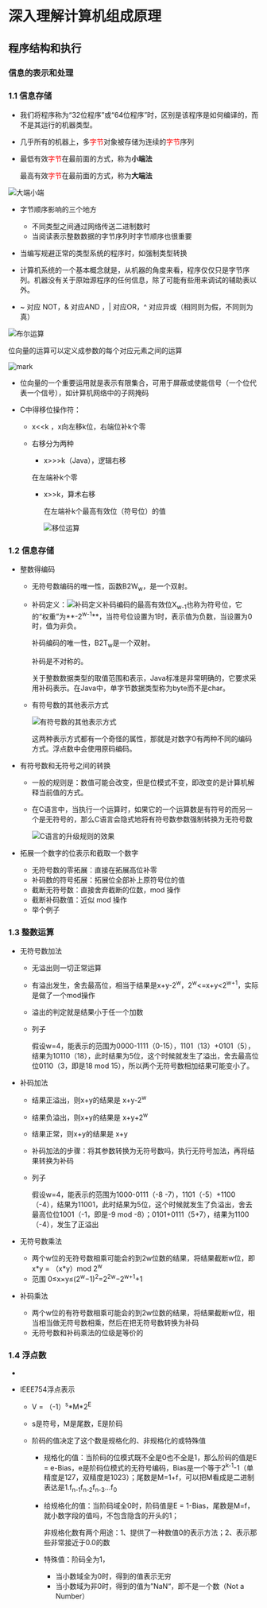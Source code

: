 # 深入理解计算机组成原理

## 程序结构和执行

### 信息的表示和处理

### 1.1 信息存储

+ 我们将程序称为“32位程序”或“64位程序”时，区别是该程序是如何编译的，而不是其运行的机器类型。

+ 几乎所有的机器上，多<font color="red">字节</font>对象被存储为连续的<font color="red">字节</font>序列

+ 最低有效<font color="red">字节</font>在最前面的方式，称为**小端法**
  
  最高有效<font color="red">字节</font>在最前面的方式，称为**大端法**

![大端小端](http://img.chenxinzouzou.cn/blog/20200828/220102729.png)

  + 字节顺序影响的三个地方
    + 不同类型之间通过网络传送二进制数时
    + 当阅读表示整数数据的字节序列时字节顺序也很重要
  + 当编写规避正常的类型系统的程序时，如强制类型转换
  
+ 计算机系统的一个基本概念就是，从机器的角度来看，程序仅仅只是字节序列。机器没有关于原始源程序的任何信息，除了可能有些用来调试的辅助表以外。

+ ~   对应 NOT，& 对应AND ，| 对应OR，^ 对应异或（相同则为假，不同则为真）

![布尔运算](http://img.chenxinzouzou.cn/blog/20200828/214830867.jpg)

位向量的运算可以定义成参数的每个对应元素之间的运算

![mark](http://img.chenxinzouzou.cn/blog/20200828/220030872.jpg)

+ 位向量的一个重要运用就是表示有限集合，可用于屏蔽或使能信号（一个位代表一个信号），如计算机网络中的子网掩码

+ C中得移位操作符：

  + x<<k  ，x向左移k位，右端位补k个零

  + 右移分为两种

    +  x>>>k（Java），逻辑右移

      在左端补k个零

    + x>>k，算术右移

      在左端补k个最高有效位（符号位）的值

      ![移位运算](http://img.chenxinzouzou.cn/blog/20200828/220126319.jpg)

### 1.2 信息存储

+ 整数得编码

  + 无符号数编码的唯一性，函数B2W<sub>w</sub>，是一个双射。

  + 补码定义：![补码定义](http://img.chenxinzouzou.cn/blog/20200831/113113751.jpg)补码编码的最高有效位X<sub>w-1</sub>也称为符号位，它的“权重”为**-2<sup>w-1</sup>**，当符号位设置为1时，表示值为负数，当设置为0时，值为非负。

    补码编码的唯一性，B2T<sub>w</sub>是一个双射。

    补码是不对称的。

    关于整数数据类型的取值范围和表示，Java标准是非常明确的，它要求采用补码表示。在Java中，单字节数据类型称为byte而不是char。

  + 有符号数的其他表示方式

    ![有符号数的其他表示方式](http://img.chenxinzouzou.cn/blog/20200831/155755236.jpg)

    这两种表示方式都有一个奇怪的属性，那就是对数字0有两种不同的编码方式。浮点数中会使用原码编码。

+ 有符号数和无符号之间的转换

  + 一般的规则是：数值可能会改变，但是位模式不变，即改变的是计算机解释当前值的方式。

  + 在C语言中，当执行一个运算时，如果它的一个运算数是有符号的而另一个是无符号的，那么C语言会隐式地将有符号数参数强制转换为无符号数

    ![C语言的升级规则的效果](http://img.chenxinzouzou.cn/blog/20200831/204647807.jpg)

+ 拓展一个数字的位表示和截取一个数字

  + 无符号数的零拓展：直接在拓展高位补零
  + 补码数的符号拓展：拓展位全部补上原符号位的值
  + 截断无符号数：直接舍弃截断的位数，mod 操作
  + 截断补码数值：近似 mod 操作
  + 举个例子

### 1.3 整数运算

+ 无符号数加法

  + 无溢出则一切正常运算

  + 有溢出发生，舍去最高位，相当于结果是x+y-2<sup>w</sup>，2<sup>w</sup><=x+y<2<sup>w+1</sup>，实际是做了一个mod操作

  + 溢出的判定就是结果小于任一个加数

  + 列子

    假设w=4，能表示的范围为0000-1111（0-15），1101（13）+0101（5），结果为10110（18），此时结果为5位，这个时候就发生了溢出，舍去最高位位0110（3，即是18 mod 15），所以两个无符号数相加结果可能变小了。

+ 补码加法

  + 结果正溢出，则x+y的结果是 x+y-2<sup>w</sup>

  + 结果负溢出，则x+y的结果是 x+y+2<sup>w</sup>

  + 结果正常，则x+y的结果是 x+y

  + 补码加法的步骤：将其参数转换为无符号数吗，执行无符号加法，再将结果转换为补码

  + 列子

    假设w=4，能表示的范围为1000-0111（-8  -7），1101（-5）+1100（-4），结果为11001，此时结果为5位，这个时候就发生了负溢出，舍去最高位位1001（-1，即是-9 mod -8）；0101+0111（5+7），结果为1100（-4），发生了正溢出
  
+ 无符号数乘法

  + 两个w位的无符号数相乘可能会的到2w位数的结果，将结果截断w位，即x*y = （x\*y）mod 2<sup>w</sup>
  + 范围 0≤x×y≤(2<sup>w</sup>−1)<sup>2</sup>=2<sup>2w</sup>−2<sup>w+1</sup>+1

+ 补码乘法

  + 两个w位的有符号数相乘可能会的到2w位数的结果，将结果截断w位，相当相当做无符号数相乘，然后在把无符号数转换为补码
  + 无符号数和补码乘法的位级是等价的

### 1.4 浮点数

+ 

+ IEEE754浮点表示

  + V = （-1）<sup>s</sup>\*M\*2<sup>E</sup>

  + s是符号，M是尾数，E是阶码

  + 阶码的值决定了这个数是规格化的、非规格化的或特殊值

    + 规格化的值：当阶码的位模式既不全是0也不全是1，那么阶码的值是E = e-Bias，e是阶码位模式的无符号编码，Bias是一个等于2<sup>k-1</sup>-1（单精度是127，双精度是1023）；尾数是M=1+f，可以把M看成是二进制表达是1.f<sub>n-1</sub>f<sub>n-2</sub>f<sub>n-3</sub>...f<sub>0</sub>

    + 给规格化的值：当阶码域全0时，阶码值是E = 1-Bias，尾数是M=f，就小数字段的值吗，不包含隐含的开头的1；

      非规格化数有两个用途：1、提供了一种数值0的表示方法；2、表示那些非常接近于0.0的数

    + 特殊值：阶码全为1，

      + 当小数域全为0时，得到的值表示无穷
      + 当小数域为非0时，得到的值为”NaN“，即不是一个数（Not a Number）

    